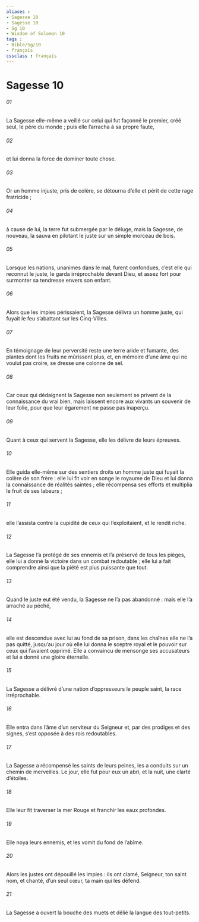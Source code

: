 ```yaml
---
aliases : 
- Sagesse 10
- Sagesse 10
- Sg 10
- Wisdom of Solomon 10
tags : 
- Bible/Sg/10
- français
cssclass : français
---
```


# Sagesse 10

###### 01
La Sagesse elle-même a veillé
sur celui qui fut façonné le premier, créé seul,
le père du monde ;
puis elle l’arracha à sa propre faute,
###### 02
et lui donna la force de dominer toute chose.
###### 03
Or un homme injuste, pris de colère, se détourna d’elle
et périt de cette rage fratricide ;
###### 04
à cause de lui, la terre fut submergée par le déluge,
mais la Sagesse, de nouveau, la sauva
en pilotant le juste sur un simple morceau de bois.
###### 05
Lorsque les nations, unanimes dans le mal, furent confondues,
c’est elle qui reconnut le juste, le garda irréprochable devant Dieu,
et assez fort pour surmonter sa tendresse envers son enfant.
###### 06
Alors que les impies périssaient,
la Sagesse délivra un homme juste,
qui fuyait le feu s’abattant sur les Cinq-Villes.
###### 07
En témoignage de leur perversité reste une terre aride et fumante,
des plantes dont les fruits ne mûrissent plus,
et, en mémoire d’une âme qui ne voulut pas croire,
se dresse une colonne de sel.
###### 08
Car ceux qui dédaignent la Sagesse
non seulement se privent de la connaissance du vrai bien,
mais laissent encore aux vivants un souvenir de leur folie,
pour que leur égarement ne passe pas inaperçu.
###### 09
Quant à ceux qui servent la Sagesse,
elle les délivre de leurs épreuves.
###### 10
Elle guida elle-même sur des sentiers droits
un homme juste qui fuyait la colère de son frère :
elle lui fit voir en songe le royaume de Dieu
et lui donna la connaissance de réalités saintes ;
elle récompensa ses efforts et multiplia le fruit de ses labeurs ;
###### 11
elle l’assista contre la cupidité de ceux qui l’exploitaient,
et le rendit riche.
###### 12
La Sagesse l’a protégé de ses ennemis
et l’a préservé de tous les pièges,
elle lui a donné la victoire dans un combat redoutable ;
elle lui a fait comprendre ainsi
que la piété est plus puissante que tout.
###### 13
Quand le juste eut été vendu,
la Sagesse ne l’a pas abandonné :
mais elle l’a arraché au péché,
###### 14
elle est descendue avec lui au fond de sa prison,
dans les chaînes elle ne l’a pas quitté,
jusqu’au jour où elle lui donna le sceptre royal
et le pouvoir sur ceux qui l’avaient opprimé.
Elle a convaincu de mensonge ses accusateurs
et lui a donné une gloire éternelle.
###### 15
La Sagesse a délivré d’une nation d’oppresseurs
le peuple saint, la race irréprochable.
###### 16
Elle entra dans l’âme d’un serviteur du Seigneur
et, par des prodiges et des signes, s’est opposée à des rois redoutables.
###### 17
La Sagesse a récompensé les saints de leurs peines,
les a conduits sur un chemin de merveilles.
Le jour, elle fut pour eux un abri,
et la nuit, une clarté d’étoiles.
###### 18
Elle leur fit traverser la mer Rouge
et franchir les eaux profondes.
###### 19
Elle noya leurs ennemis,
et les vomit du fond de l’abîme.
###### 20
Alors les justes ont dépouillé les impies :
ils ont clamé, Seigneur, ton saint nom,
et chanté, d’un seul cœur, ta main qui les défend.
###### 21
La Sagesse a ouvert la bouche des muets
et délié la langue des tout-petits.

